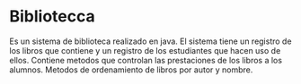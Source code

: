 # Bibliotecca
Es un sistema de biblioteca realizado en java.
El sistema tiene un registro de los libros que contiene y un registro de los estudiantes que hacen uso de ellos.
Contiene metodos que controlan las prestaciones de  los libros a los alumnos.
Metodos de ordenamiento de libros por autor y nombre.
